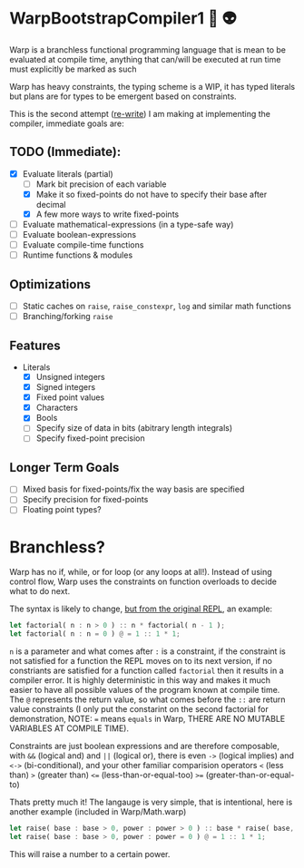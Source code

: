 # WarpBootstrapCompiler1 🚀 👽

Warp is a branchless functional programming language that is mean to be evaluated at compile time, anything that can/will be executed at run time must explicitly be marked as such

Warp has heavy constraints, the typing scheme is a WIP, it has typed literals but plans are for types to be emergent based on constraints.

This is the second attempt ([re-write](https://github.com/cgbsu/WarpBootstrapCompiler0)) I am making at implementing the compiler, immediate goals are: 

## TODO (Immediate): 
 - [x] Evaluate literals (partial)
	- [ ] Mark bit precision of each variable
	- [x] Make it so fixed-points do not have to specify their base after decimal
	- [x] A few more ways to write fixed-points
 - [ ] Evaluate mathematical-expressions (in a type-safe way)
 - [ ] Evaluate boolean-expressions
 - [ ] Evaluate compile-time functions
 - [ ] Runtime functions & modules

## Optimizations

 - [ ] Static caches on `raise`, `raise_constexpr`, `log` and similar math functions
 - [ ] Branching/forking `raise`

## Features
- Literals
	- [x] Unsigned integers
	- [x] Signed integers
	- [x] Fixed point values
	- [x] Characters
	- [x] Bools
	- [ ] Specify size of data in bits (abitrary length integrals)
	- [ ] Specify fixed-point precision

## Longer Term Goals
 - [ ] Mixed basis for fixed-points/fix the way basis are specified
 - [ ] Specify precision for fixed-points
 - [ ] Floating point types?

# Branchless?

Warp has no if, while, or for loop (or any loops at all!). Instead of using control flow, Warp uses the constraints on function overloads to decide what to do next.

The syntax is likely to change, [but from the original REPL](https://github.com/cgbsu/WarpBootstrapCompiler0), an example: 

```Rust
let factorial( n : n > 0 ) :: n * factorial( n - 1 );
let factorial( n : n = 0 ) @ = 1 :: 1 * 1;
```
`n` is a parameter and what comes after `:` is a constraint, if the constraint is not satisfied for a function the REPL moves on to its next version, if no constriants are satisfied for a function called `factorial` then it results in a compiler error. It is highly deterministic in this way and makes it much easier to have all possible values of the program known at compile time. The `@` represents the return value, so what comes before the `::` are return value constraints (I only put the constarint on the second factorial for demonstration, NOTE: `=` means `equals` in Warp, THERE ARE NO MUTABLE VARIABLES AT COMPILE TIME).

Constraints are just boolean expressions and are therefore composable, with `&&` (logical and) and `||` (logical or), there is even `->` (logical implies)
and `<->` (bi-conditional), and your other familiar comparision operators `<` (less than) `>` (greater than) `<=` (less-than-or-equal-too) `>=` (greater-than-or-equal-to)

Thats pretty much it! The langauge is very simple, that is intentional, here is another example (included in Warp/Math.warp)

```Rust
let raise( base : base > 0, power : power > 0 ) :: base * raise( base, power - 1 );
let raise( base : base > 0, power : power = 0 ) @ = 1 :: 1 * 1;
```

This will raise a number to a certain power.

